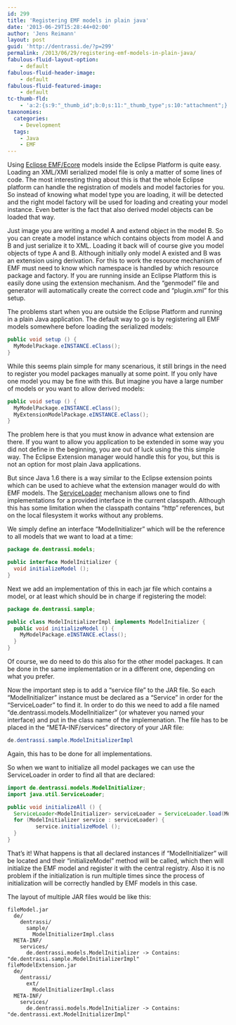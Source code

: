 ```yaml
---
id: 299
title: 'Registering EMF models in plain java'
date: '2013-06-29T15:28:44+02:00'
author: 'Jens Reimann'
layout: post
guid: 'http://dentrassi.de/?p=299'
permalink: /2013/06/29/registering-emf-models-in-plain-java/
fabulous-fluid-layout-option:
    - default
fabulous-fluid-header-image:
    - default
fabulous-fluid-featured-image:
    - default
tc-thumb-fld:
    - 'a:2:{s:9:"_thumb_id";b:0;s:11:"_thumb_type";s:10:"attachment";}'
taxonomies:
  categories:
    - Development
  tags:
    - Java
    - EMF
---
```


Using [Eclipse EMF/Ecore](http://www.eclipse.org/modeling/emf/?project=emf#emf "Eclipse EMF/ECore") models inside the Eclipse Platform is quite easy. Loading an XML/XMI serialized model file is only a matter of some lines of code. The most interesting thing about this is that the whole Eclipse platform can handle the registration of models and model factories for you. So instead of knowing what model type you are loading, it will be detected and the right model factory will be used for loading and creating your model instance. Even better is the fact that also derived model objects can be loaded that way.

<!-- more -->

Just image you are writing a model A and extend object in the model B. So you can create a model instance which contains objects from model A and B and just serialize it to XML. Loading it back will of course give you model objects of type A and B. Although initially only model A existed and B was an extension using derivation. For this to work the resource mechanism of EMF must need to know which namespace is handled by which resource package and factory. If you are running inside an Eclipse Platform this is easily done using the extension mechanism. And the “genmodel” file and generator will automatically create the correct code and “plugin.xml” for this setup.

The problems start when you are outside the Eclipse Platform and running in a plain Java application. The default way to go is by registering all EMF models somewhere before loading the serialized models:

```java
public void setup () {
  MyModelPackage.eINSTANCE.eClass();
}
```

  
While this seems plain simple for many scenarious, it still brings in the need to register you model packages manually at some point. If you only have one model you may be fine with this. But imagine you have a large number of models or you want to allow derived models:

```java
public void setup () {
  MyModelPackage.eINSTANCE.eClass();
  MyExtensionModelPackage.eINSTANCE.eClass();
}
```

The problem here is that you must know in advance what extension are there. If you want to allow you application to be extended in some way you did not define in the beginning, you are out of luck using the this simple way. The Eclipse Extension manager would handle this for you, but this is not an option for most plain Java applications.

But since Java 1.6 there is a way similar to the Eclipse extension points which can be used to achieve what the extension manager would do with EMF models. The [ServiceLoader](http://docs.oracle.com/javase/6/docs/api/java/util/ServiceLoader.html "ServiceLoader") mechanism allows one to find implementations for a provided interface in the current classpath. Although this has some limitation when the classpath contains “http” references, but on the local filesystem it works without any problems.

We simply define an interface “ModelInitializer” which will be the reference to all models that we want to load at a time:

```java
package de.dentrassi.models;

public interface ModelInitializer {
  void initializeModel ();
}
```

Next we add an implementation of this in each jar file which contains a model, or at least which should be in charge if registering the model:

```java
package de.dentrassi.sample;

public class ModelInitializerImpl implements ModelInitializer {
  public void initializeModel () {
    MyModelPackage.eINSTANCE.eClass();
  }
}
```

Of course, we do need to do this also for the other model packages. It can be done in the same implementation or in a different one, depending on what you prefer.

Now the important step is to add a “service file” to the JAR file. So each “ModelInitializer” instance must be declared as a “Service” in order for the “ServiceLoader” to find it. In order to do this we need to add a file named “de.dentrassi.models.ModelInitializer” (or whatever you named your interface) and put in the class name of the implemenation. The file has to be placed in the “META-INF/services” directory of your JAR file:

```java
de.dentrassi.sample.ModelInitializerImpl
```

Again, this has to be done for all implementations.

So when we want to initialize all model packages we can use the ServiceLoader in order to find all that are declared:

```java
import de.dentrassi.models.ModelInitializer;
import java.util.ServiceLoader;

public void initializeAll () {
  ServiceLoader<ModelInitializer> serviceLoader = ServiceLoader.load(ModelInitializer.class);
  for (ModelInitializer service : serviceLoader) {
         service.initializeModel ();
  }
}

```

That’s it! What happens is that all declared instances if “ModelInitializer” will be located and their “initializeModel” method will be called, which then will initialize the EMF model and register it with the central registry. Also it is no problem if the initialization is run multiple times since the process of initialization will be correctly handled by EMF models in this case.

The layout of multiple JAR files would be like this:

```
fileModel.jar
  de/
    dentrassi/
      sample/
        ModelInitializerImpl.class
  META-INF/
    services/
      de.dentrassi.models.ModelInitializer -> Contains: "de.dentrassi.sample.ModelInitializerImpl"
fileModelExtension.jar
  de/
    dentrassi/
      ext/
        ModelInitializerImpl.class
  META-INF/
    services/
      de.dentrassi.models.ModelInitializer -> Contains: "de.dentrassi.ext.ModelInitializerImpl"
```
